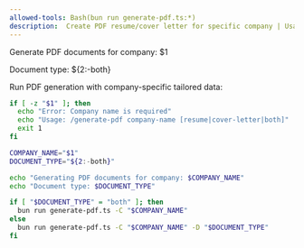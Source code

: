 ```yaml
---
allowed-tools: Bash(bun run generate-pdf.ts:*)
description:  Create PDF resume/cover letter for specific company | Usage: /generate-pdf company-name [resume|cover-letter|both]
---
```

Generate PDF documents for company: $1

Document type: ${2:-both}

Run PDF generation with company-specific tailored data:

```bash
if [ -z "$1" ]; then
  echo "Error: Company name is required"
  echo "Usage: /generate-pdf company-name [resume|cover-letter|both]"
  exit 1
fi

COMPANY_NAME="$1"
DOCUMENT_TYPE="${2:-both}"

echo "Generating PDF documents for company: $COMPANY_NAME"
echo "Document type: $DOCUMENT_TYPE"

if [ "$DOCUMENT_TYPE" = "both" ]; then
  bun run generate-pdf.ts -C "$COMPANY_NAME"
else
  bun run generate-pdf.ts -C "$COMPANY_NAME" -D "$DOCUMENT_TYPE"
fi
```